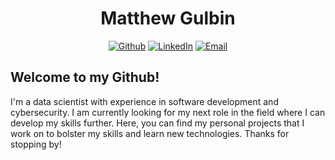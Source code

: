 <h1 align='center'> Matthew Gulbin </h1> 

<div align='center'>

[![Github](https://img.shields.io/badge/-Github-000000?logo=github&logoColor=white)](https://github.com/mgulbin13)
[![LinkedIn](https://img.shields.io/badge/-LinkedIn-0072b1)](https://www.linkedin.com/in/matthew-gulbin-061196193/)
[![Email](https://img.shields.io/badge/-Email%20Me-EA4335?logo=gmail&logoColor=white)](mailto:mjgulbin13@gmail.com)
  
</div>

## Welcome to my Github! 
I'm a data scientist with experience in software development and cybersecurity. I am currently looking for my next role in the field where I can develop my skills further.
Here, you can find my personal projects that I work on to bolster my skills and learn new technologies. Thanks for stopping by!
<!--
**mgulbin13/mgulbin13** is a ✨ _special_ ✨ repository because its `README.md` (this file) appears on your GitHub profile.

Here are some ideas to get you started:

- 🔭 I’m currently working on ...
- 🌱 I’m currently learning ...
- 👯 I’m looking to collaborate on ...
- 🤔 I’m looking for help with ...
- 💬 Ask me about ...
- 📫 How to reach me: ...
- 😄 Pronouns: ...
- ⚡ Fun fact: ...
-->
